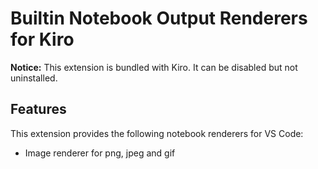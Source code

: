 # Builtin Notebook Output Renderers for Kiro

**Notice:** This extension is bundled with Kiro. It can be disabled but not uninstalled.

## Features

This extension provides the following notebook renderers for VS Code:

- Image renderer for png, jpeg and gif
